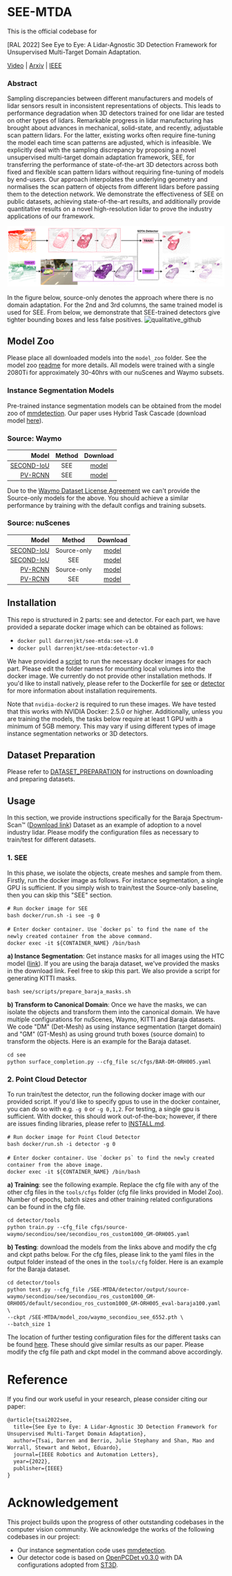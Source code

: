 # SEE-MTDA

This is the official codebase for 

[RAL 2022] See Eye to Eye: A Lidar-Agnostic 3D Detection Framework for Unsupervised Multi-Target Domain Adaptation.

[Video](https://www.youtube.com/watch?v=iw-AKNLUfNQ) | [Arxiv](https://arxiv.org/abs/2111.09450) | [IEEE](https://ieeexplore.ieee.org/document/9804815)

### Abstract
Sampling discrepancies between different manufacturers and models of lidar sensors result in inconsistent representations of objects. This leads to performance degradation when 3D detectors trained for one lidar are tested on other types of lidars. Remarkable progress in lidar manufacturing has brought about advances in mechanical, solid-state, and recently, adjustable scan pattern lidars. For the latter, existing works often require fine-tuning the model each time scan patterns are adjusted, which is infeasible. We explicitly deal with the sampling discrepancy by proposing a novel unsupervised multi-target domain adaptation framework, SEE, for transferring the performance of state-of-the-art 3D detectors across both fixed and flexible scan pattern lidars without requiring fine-tuning of models by end-users. Our approach interpolates the underlying geometry and normalises the scan pattern of objects from different lidars before passing them to the detection network. We demonstrate the effectiveness of SEE on public datasets, achieving state-of-the-art results, and additionally provide quantitative results on a novel high-resolution lidar to prove the industry applications of our framework.

![pipeline](./docs/pipeline.png)

In the figure below, source-only denotes the approach where there is no domain adaptation. For the 2nd and 3rd columns, the same trained model is used for SEE. From below, we demonstrate that SEE-trained detectors give tighter bounding boxes and less false positives. 
![qualitative_github](https://user-images.githubusercontent.com/39115809/166407813-eaed28ef-079d-447d-b9d1-8ed36b858369.png)


## Model Zoo
Please place all downloaded models into the `model_zoo` folder. See the model zoo [readme](https://github.com/darrenjkt/SEE-MTDA/blob/main/model_zoo/README.md) for more details. All models were trained with a single 2080Ti for approximately 30-40hrs with our nuScenes and Waymo subsets. 

### Instance Segmentation Models
Pre-trained instance segmentation models can be obtained from the model zoo of [mmdetection](https://github.com/open-mmlab/mmdetection). Our paper uses 
Hybrid Task Cascade (download model [here](https://download.openmmlab.com/mmdetection/v2.0/htc/htc_x101_64x4d_fpn_dconv_c3-c5_mstrain_400_1400_16x1_20e_coco/htc_x101_64x4d_fpn_dconv_c3-c5_mstrain_400_1400_16x1_20e_coco_20200312-946fd751.pth)).

### Source: Waymo
| Model | Method | Download | 
|------:|:------:|:--------:|
| [SECOND-IoU](https://github.com/darrenjkt/SEE-MTDA/blob/main/detector/tools/cfgs/source-waymo/secondiou/see/secondiou_ros_custom1000_GM-ORH005.yaml) | SEE | [model](https://drive.google.com/file/d/1AP436Sq8XKM6sU8MchHgUKTKKgVavvQl/view?usp=sharing) |
| [PV-RCNN](https://github.com/darrenjkt/SEE-MTDA/blob/main/detector/tools/cfgs/source-waymo/pvrcnn/see/pvrcnn_ros_custom1000_GM-ORH005.yaml) | SEE | [model](https://drive.google.com/file/d/1oaRA-LZelDKfU8eFii_h6VYeoYnXjAix/view?usp=sharing) |

Due to the [Waymo Dataset License Agreement](https://waymo.com/open/terms/) we can't provide the Source-only models for the above. You should achieve a similar performance by training with the default configs and training subsets.

### Source: nuScenes
| Model | Method | Download | 
|------:|:------:|:--------:|
| [SECOND-IoU](https://github.com/darrenjkt/SEE-MTDA/blob/main/detector/tools/cfgs/source-nuscenes/secondiou/baselines/secondiou_custom4025.yaml) | Source-only | [model](https://drive.google.com/file/d/1ZDJqBWJzM-cfCYj_nrtRMNSXauv5enUz/view?usp=sharing) | 
| [SECOND-IoU](https://github.com/darrenjkt/SEE-MTDA/blob/main/detector/tools/cfgs/source-nuscenes/secondiou/see/secondiou_ros_GM-ORH005.yaml) | SEE | [model](https://drive.google.com/file/d/1NkjttovNoNvktSFwJu-RCc6Qv4ErRsTf/view?usp=sharing) |
| [PV-RCNN](https://github.com/darrenjkt/SEE-MTDA/blob/main/detector/tools/cfgs/source-nuscenes/pvrcnn/baselines/pvrcnn_custom4025.yaml) | Source-only | [model](https://drive.google.com/file/d/1vDEErtKlRWdmDM0bqaQhq9iQApR0Hl6C/view?usp=sharing) | 
| [PV-RCNN](https://github.com/darrenjkt/SEE-MTDA/blob/main/detector/tools/cfgs/source-nuscenes/pvrcnn/see/pvrcnn_ros_GM-ORH005.yaml) | SEE | [model](https://drive.google.com/file/d/1NBBClCyapwf5vEds_XDGJqUV68RpIwJx/view?usp=sharing) |

## Installation
This repo is structured in 2 parts: see and detector. For each part, we have provided a separate docker image which can be obtained as follows:
- `docker pull darrenjkt/see-mtda:see-v1.0`
- `docker pull darrenjkt/see-mtda:detector-v1.0`

We have provided a [script](https://github.com/darrenjkt/SEE-MTDA/blob/main/docker/run.sh) to run the necessary docker images for each part. Please edit the folder names for mounting local volumes into the docker image. We currently do not provide other installation methods. If you'd like to install natively, please refer to the Dockerfile for [see](https://github.com/darrenjkt/SEE-MTDA/blob/main/docker/see/Dockerfile) or [detector](https://github.com/darrenjkt/SEE-MTDA/blob/main/docker/detector/Dockerfile) for more information about installation requirements. 

Note that `nvidia-docker2` is required to run these images. We have tested that this works with NVIDIA Docker: 2.5.0 or higher. Additionally, unless you are training the models, the tasks below require at least 1 GPU with a minimum of 5GB memory. This may vary if using different types of image instance segmentation networks or 3D detectors. 

## Dataset Preparation
Please refer to [DATASET_PREPARATION](https://github.com/darrenjkt/SEE-MTDA/blob/main/docs/DATASET_PREPARATION.md) for instructions on downloading and preparing datasets. 

## Usage
In this section, we provide instructions specifically for the Baraja Spectrum-Scan™ ([Download link](https://drive.google.com/file/d/16_azaVGiMVycGH799FX2RyRIWHrslU0R/view?usp=sharing)) Dataset as an example of adoption to a novel industry lidar. Please modify the configuration files as necessary to train/test for different datasets. 

### 1. SEE
In this phase, we isolate the objects, create meshes and sample from them. Firstly, run the docker image as follows. For instance segmentation, a single GPU is sufficient. If you simply wish to train/test the Source-only baseline, then you can skip this "SEE" section. 
```
# Run docker image for SEE
bash docker/run.sh -i see -g 0

# Enter docker container. Use `docker ps` to find the name of the newly created container from the above command.
docker exec -it ${CONTAINER_NAME} /bin/bash
```
**a) Instance Segmentation**: Get instance masks for all images using the HTC model ([link](https://download.openmmlab.com/mmdetection/v2.0/htc/htc_x101_64x4d_fpn_dconv_c3-c5_mstrain_400_1400_16x1_20e_coco/htc_x101_64x4d_fpn_dconv_c3-c5_mstrain_400_1400_16x1_20e_coco_20200312-946fd751.pth)). If you are using the baraja dataset, we've provided the masks in the download link. Feel free to skip this part. We also provide a script for generating KITTI masks. 
```
bash see/scripts/prepare_baraja_masks.sh
```
**b) Transform to Canonical Domain**: Once we have the masks, we can isolate the objects and transform them into the canonical domain. We have multiple configurations for nuScenes, Waymo, KITTI and Baraja datasets. We code "DM" (Det-Mesh) as using instance segmentation (target domain) and "GM" (GT-Mesh) as using ground truth boxes (source domain) to transform the objects. Here is an example for the Baraja dataset.
```
cd see
python surface_completion.py --cfg_file sc/cfgs/BAR-DM-ORH005.yaml
```

### 2. Point Cloud Detector 
To run train/test the detector, run the following docker image with our provided script. If you'd like to specify gpus to use in the docker container, you can do so with e.g. `-g 0` or `-g 0,1,2`. For testing, a single gpu is sufficient. With docker, this should work out-of-the-box; however, if there are issues finding libraries, please refer to [INSTALL.md](https://github.com/darrenjkt/SEE-MTDA/blob/main/docs/INSTALL.md).
```
# Run docker image for Point Cloud Detector
bash docker/run.sh -i detector -g 0

# Enter docker container. Use `docker ps` to find the newly created container from the above image.
docker exec -it ${CONTAINER_NAME} /bin/bash
```
**a) Training**: see the following example. Replace the cfg file with any of the other cfg files in the `tools/cfgs` folder (cfg file links provided in Model Zoo). Number of epochs, batch sizes and other training related configurations can be found in the cfg file. 
```
cd detector/tools
python train.py --cfg_file cfgs/source-waymo/secondiou/see/secondiou_ros_custom1000_GM-ORH005.yaml
```

**b) Testing**: download the models from the links above and modify the cfg and ckpt paths below. For the cfg files, please link to the yaml files in the output folder instead of the ones in the `tools/cfg` folder. Here is an example for the Baraja dataset. 
```
cd detector/tools
python test.py --cfg_file /SEE-MTDA/detector/output/source-waymo/secondiou/see/secondiou_ros_custom1000_GM-ORH005/default/secondiou_ros_custom1000_GM-ORH005_eval-baraja100.yaml \
--ckpt /SEE-MTDA/model_zoo/waymo_secondiou_see_6552.pth \
--batch_size 1
```
The location of further testing configuration files for the different tasks can be found [here](https://github.com/darrenjkt/SEE-MTDA/blob/main/docs/TESTING_CONFIGURATIONS.md). These should give similar results as our paper. Please modify the cfg file path and ckpt model in the command above accordingly. 

# Reference
If you find our work useful in your research, please consider citing our paper:
```
@article{tsai2022see,
  title={See Eye to Eye: A Lidar-Agnostic 3D Detection Framework for Unsupervised Multi-Target Domain Adaptation},
  author={Tsai, Darren and Berrio, Julie Stephany and Shan, Mao and Worrall, Stewart and Nebot, Eduardo},
  journal={IEEE Robotics and Automation Letters},
  year={2022},
  publisher={IEEE}
}
```

# Acknowledgement
This project builds upon the progress of other outstanding codebases in the computer vision community. We acknowledge the works of the following codebases in our project: 
- Our instance segmentation code uses [mmdetection](https://github.com/open-mmlab/mmdetection).
- Our detector code is based on [OpenPCDet v0.3.0](https://github.com/open-mmlab/OpenPCDet/tree/v0.3.0) with DA configurations adopted from [ST3D](https://github.com/CVMI-Lab/ST3D). 
